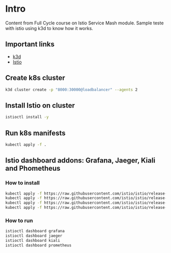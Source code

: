 # Intro

Content from Full Cycle course on Istio Service Mash module.
Sample teste with istio using k3d to know how it works.

## Important links

- [k3d](https://k3d.io/)
- [Istio](https://istio.io/)

## Create k8s cluster

```sh
k3d cluster create -p "8000:30000@loadbalancer" --agents 2
```

## Install Istio on cluster

```sh
istioctl install -y
```

## Run k8s manifests

```sh
kubectl apply -f .
```

## Istio dashboard addons: Grafana, Jaeger, Kiali and Phometheus

### How to install

```sh
kubectl apply -f https://raw.githubusercontent.com/istio/istio/release-1.18/samples/addons/grafana.yaml
kubectl apply -f https://raw.githubusercontent.com/istio/istio/release-1.18/samples/addons/jaeger.yaml
kubectl apply -f https://raw.githubusercontent.com/istio/istio/release-1.18/samples/addons/kiali.yaml
kubectl apply -f https://raw.githubusercontent.com/istio/istio/release-1.18/samples/addons/prometheus.yaml
```

### How to run

```sh
istioctl dashboard grafana
istioctl dashboard jaeger
istioctl dashboard kiali
istioctl dashboard prometheus
```
